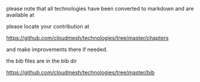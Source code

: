 please note that all technologies have been converted to markdown and are available at

please locate your contribution at

https://github.com/cloudmesh/technologies/tree/master/chapters

and make improvements there if needed. 

the bib files are in the bib dir

https://github.com/cloudmesh/technologies/tree/master/bib
